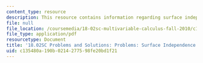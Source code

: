 ```yaml
---
content_type: resource
description: This resource contains information regarding surface independence.
file: null
file_location: /coursemedia/18-02sc-multivariable-calculus-fall-2010/c135480a190b0214277598fe20bd1f21_MIT18_02SC_pb_95_comb.pdf
file_type: application/pdf
resourcetype: Document
title: '18.02SC Problems and Solutions: Problems: Surface Independence'
uid: c135480a-190b-0214-2775-98fe20bd1f21
---
```

